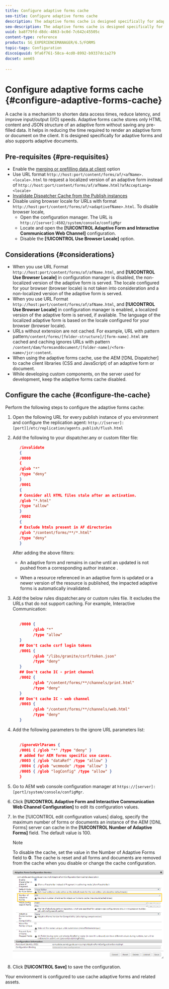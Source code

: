 ```yaml
---
title: Configure adaptive forms cache
seo-title: Configure adaptive forms cache
description: The adaptive forms cache is designed specifically for adaptive forms and documents. It caches adaptive forms and adaptive documents with the objective of reducing the time required to render an adaptive form or document on the client. 
seo-description: The adaptive forms cache is designed specifically for adaptive forms and documents. It caches adaptive forms and adaptive documents with the objective of reducing the time required to render an adaptive form or document on the client. 
uuid: ba8f79fd-d8dc-4863-bc0d-7c642c45505c
content-type: reference
products: SG_EXPERIENCEMANAGER/6.5/FORMS
topic-tags: Configuration
discoiquuid: 9fa6f761-58ca-4cd0-8992-b9337dc1a279
docset: aem65

---
```


# Configure adaptive forms cache {#configure-adaptive-forms-cache}

A cache is a mechanism to shorten data access times, reduce latency, and improve input/output (I/O) speeds. Adaptive forms cache stores only HTML content and JSON structure of an adaptive form without saving any pre-filled data. It helps in reducing the time required to render an adaptive form or document on the client. It is designed specifically for adaptive forms and also supports adaptive documents.

## Pre-requisites {#pre-requisites}

* Enable the [merging or prefilling data at client](prepopulate-adaptive-form-fields.md#prefill-at-client) option
* Use URL format `http://host:port/content/forms/af/<afName>.<locale>.html` to request a localized version of an adaptive form instead of `http://host:port/content/forms/af/afName.html?afAcceptLang=<locale>`
* [Invalidate Dispatcher Cache from the Publish instances](https://docs.adobe.com/content/help/en/experience-manager-dispatcher/using/configuring/page-invalidate.html)
* Disable using browser locale for URLs with format `http://host:port/content/forms/af/<adaptivefName>.html`. To disable browser locale,
  * Open the configuration manager. The URL is `http://[server]:4502/system/console/configMgr`
  * Locate and open the **[!UICONTROL Adaptive Form and Interactive Communication Web Channel]** configuration.
  * Disable the **[!UICONTROL Use Browser Locale]** option.

## Considerations {#considerations}

* When you use URL Format `http://host:port/content/forms/af/afName.html`, and **[!UICONTROL Use Browser Locale]** in configuration manager is disabled, the non-localized version of the adaptive form is served. The locale configured for your browser (browser locale) is not taken into consideration and a non-localized version of the adaptive form is served.
* When you use URL Format `http://host:port/content/forms/af/afName.html`, and **[!UICONTROL Use Browser Locale]** in configuration manager is enabled, a localized version of the adaptive form is served, if available. The language of the localized adaptive form is based on the locale configured for your browser (browser locale).
* URLs without extension are not cached. For example, URL with pattern  pattern`/content/forms/[folder-structure]/[form-name].html` are cached and caching ignores URLs with pattern `/content/dam/formsanddocument/[folder-name]/<form-name>/jcr:content`.
* When using the adaptive forms cache, use the AEM [!DNL Dispatcher] to cache client libraries (CSS and JavaScript) of an adaptive form or document.
* While developing custom components, on the server used for development, keep the adaptive forms cache disabled.


## Configure the cache {#configure-the-cache}

Perform the following steps to configure the adaptive forms cache:

1. Open the following URL for every publish instance of you environment and configure the replication agent:
   `http://[server]:[port]]/etc/replication/agents.publish/flush.html`

1. Add the following to your dispatcher.any or custom filter file:

   ```JSON
      /invalidate
      {
      /0000
      {
      /glob "*"
      /type "deny"
      }
      /0001
      {
      # Consider all HTML files stale after an activation.
      /glob "*.html"
      /type "allow"
      }
      /0002
      {
      # Exclude htmls present in AF directories
      /glob "/content/forms/**/*.html"
      /type "deny"
      }

   ```

   After adding the above filters:

   * An adaptive form and remains in cache until an updated is not pushed from a corresponding author instance .

   * When a resource referenced in an adaptive form is updated or a newer version of the resource is published, the impacted adaptive forms is automatically invalidated.  

1. Add the below rules dispatcher.any or custom rules file. It excludes the URLs that do not support caching. For example, Interactive Communication:

   ``` JSON

      /0000 {
            /glob "*"
            /type "allow"
      }
      ## Don't cache csrf login tokens
      /0001 {
            /glob "/libs/granite/csrf/token.json"
            /type "deny"
      }
      ## Don't cache IC - print channel
      /0002 {
            /glob "/content/forms/**/channels/print.html"
            /type "deny"
      }
      ## Don't cache IC - web channel
      /0003 {
            /glob "/content/forms/**/channels/web.html"
            /type "deny"
      }

   ```

1. Add the following parameters to the ignore URL parameters list: 

   ``` JSON

      /ignoreUrlParams {
      /0001 { /glob "*" /type "deny" }
      # added for AEM forms specific use cases.
      /0003 { /glob "dataRef" /type "allow" }
      /0004 { /glob "wcmmode" /type "allow" }
      /0005 { /glob "logConfig" /type "allow" }
      }
   ```  

1. Go to AEM web console configuration manager at `https://[server]:[port]/system/console/configMgr`.
1. Click **[!UICONTROL Adaptive Form and Interactive Communication Web Channel Configuration]** to edit its configuration values.
1. In the [!UICONTROL edit configuration values] dialog, specify the maximum number of forms or documents an instance of the AEM [!DNL Forms] server can cache in the **[!UICONTROL Number of Adaptive Forms]** field. The default value is 100.

   >[!NOTE]
   >
   >To disable the cache, set the value in the Number of Adaptive Forms field to **0**. The cache is reset and all forms and documents are removed from the cache when you disable or change the cache configuration.

   ![Configuration dialog for adaptive forms HTML cache](assets/cache-configuration-edit.png)

1. Click **[!UICONTROL Save]** to save the configuration. 

Your environment is configured to use cache adaptive forms and related assets.